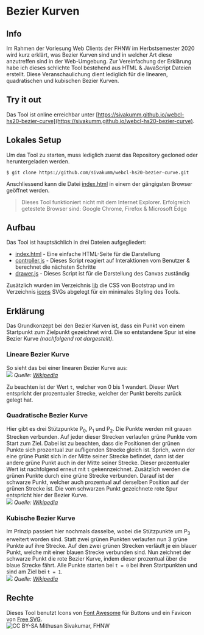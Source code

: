# Bezier Kurven

## Info
Im Rahmen der Vorlesung Web Clients der FHNW im Herbstsemester 2020 wird kurz erklärt, 
was Bezier Kurven sind und in welcher Art diese anzutreffen sind in der Web-Umgebung. Zur Vereinfachung der 
Erklärung habe ich dieses schlichte Tool bestehend aus HTML & JavaScript Dateien erstellt. Diese Veranschaulichung 
dient lediglich für die linearen, quadratischen  und kubischen Bezier Kurven.

## Try it out
Das Tool ist online erreichbar unter [https://sivakumm.github.io/webcl-hs20-bezier-curve](https://sivakumm.github.io/webcl-hs20-bezier-curve).

## Lokales Setup
Um das Tool zu starten, muss lediglich zuerst das Repository gecloned oder heruntergeladen werden.
```git
$ git clone https://github.com/sivakumm/webcl-hs20-bezier-curve.git
```

Anschliessend kann die Datei [index.html](./index.html) in einem der gängigsten Browser geöffnet werden. 
> Dieses Tool funktioniert nicht mit dem Internet Explorer. Erfolgreich getestete Browser sind: Google Chrome, 
> Firefox & Microsoft Edge

## Aufbau
Das Tool ist hauptsächlich in drei Dateien aufgegliedert:
- [index.html](./index.html) - Eine einfache HTML-Seite für die Darstellung
- [controller.js](/controller.js) -  Dieses Script reagiert auf Interaktionen vom Benutzer & berechnet die nächsten Schritte
- [drawer.js](./drawer.js) - Dieses Script ist für die Darstellung des Canvas zuständig

Zusätzlich wurden im Verzeichnis [lib](./lib) die CSS von Bootstrap und im Verzeichnis [icons](./icons) SVGs abgelegt für ein minimales Styling des Tools.

## Erklärung
Das Grundkonzept bei den Bezier Kurven ist, dass ein Punkt von einem Startpunkt zum Zielpunkt gezeichnet wird. Die so 
entstandene Spur ist eine Bezier Kurve _(nachfolgend rot dargestellt)_.

### Lineare Bezier Kurve
So sieht das bei einer linearen Bezier Kurve aus: \
![](https://upload.wikimedia.org/wikipedia/commons/8/8c/Bezier_linear_anim.gif) _Quelle: [Wikipedia](https://de.wikipedia.org/wiki/B%C3%A9zierkurve)_

Zu beachten ist der Wert `t`, welcher von 0 bis 1 wandert. Dieser Wert entspricht der prozentualer Strecke, welcher der Punkt bereits 
zurück gelegt hat. 

### Quadratische Bezier Kurve
Hier gibt es drei Stützpunkte P<sub>0</sub>, P<sub>1</sub> und P<sub>2</sub>. Die Punkte werden mit grauen Strecken verbunden. 
Auf jeder dieser Strecken verlaufen grüne Punkte vom Start zum Ziel. Dabei ist zu beachten, dass die Positionen der grünen 
Punkte sich prozentual zur aufligenden Strecke gleich ist. Sprich, wenn der eine grüne Punkt sich in der Mitte seiner Strecke befindet,
dann ist der andere grüne Punkt auch in der Mitte seiner Strecke. Dieser prozentualer Wert ist nachfolgend erneut mit `t` gekennzeichnet. 
Zusätzlich werden die grünen Punkte durch eine grüne Strecke verbunden. Darauf ist der schwarze Punkt, welcher auch prozentual 
auf derselben Position auf der grünen Strecke ist. Die vom schwarzen Punkt gezeichnete rote Spur entspricht hier der Bezier Kurve. \
![](https://upload.wikimedia.org/wikipedia/commons/3/35/Bezier_quadratic_anim.gif) _Quelle: [Wikipedia](https://de.wikipedia.org/wiki/B%C3%A9zierkurve)_

### Kubische Bezier Kurve
Im Prinzip passiert hier nochmals dasselbe, wobei die Stützpunkte um P<sub>3</sub> erweitert worden sind. Statt zwei grünen Punkten 
verlaufen nun 3 grüne Punkte auf ihre Strecke. Auf den zwei grünen Strecken verläuft je ein blauer Punkt, welche mit einer blauen 
Strecke verbunden sind. Nun zeichnet der schwarze Punkt die rote Bezier Kurve, indem dieser prozentual über die blaue Strecke fährt. 
Alle Punkte starten bei `t = 0` bei ihren Startpunkten und sind am Ziel bei `t = 1`. \
![](https://upload.wikimedia.org/wikipedia/commons/a/a3/Bezier_cubic_anim.gif) _Quelle: [Wikipedia](https://de.wikipedia.org/wiki/B%C3%A9zierkurve)_


## Rechte
Dieses Tool benutzt Icons von [Font Awesome](https://fontawesome.com) für Buttons und ein Favicon von [Free SVG](https://freesvg.org/). \
![CC BY-SA](https://mirrors.creativecommons.org/presskit/buttons/88x31/svg/by-sa.svg) Mithusan Sivakumar, FHNW

